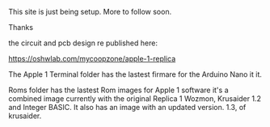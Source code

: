 This site is just being setup. More to follow soon.

Thanks

the circuit and pcb design re published here:

https://oshwlab.com/mycoopzone/apple-1-replica

The Apple 1 Terminal folder has the lastest firmare for the Arduino Nano it it.

Roms folder has the lastest Rom images for Apple 1 software it's a combined image currently with the original Replica 1 Wozmon, Krusaider 1.2 and Integer BASIC. It also has an image with an updated version. 1.3, of krusaider.

